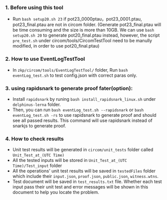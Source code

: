 ### 1. Before using this tool
- Run `bash setup20.sh 23` if pot23_0000ptau，pot23_0001.ptau, pot23_final.ptau are not in circom folder. (Generate pot23_final.ptau will be time consuming and the size is more than 10GB. We can use `bash setup20.sh 20` to generate pot20_final.ptau instead, however, the script `pre_test.sh` under circom/tools/CircomTestTool need to be manully modified, in order to use pot20_final.ptau)

### 2. How to use EventLogTestTool
- In `zkp/circom/tools/EventLogTestTool/` folder, Run `bash eventLog_test.sh` to test config.json with correct paras only.

### 3. using rapidsnark to generate proof fater(option): 
- Install `rapidsnark` by runing `bash install_rapidsnark_linux.sh` under `delphinus-lerna` folder. 
- Then, you can run `bash eventLog_test.sh --rapidsnark` or `bash eventLog_test.sh -rs` to use rapidsnark to generate proof and should see all passed results. This command will use rapidsnark instead of snarkjs to generate proof.

### 4. How to check results
- Unit test results will be generated in `circom/unit_tests` folder called `Unit_Test_at_(UTC Time)`
- All the tested inputs will be stored in `Unit_Test_at_(UTC Time)/Test_input` folder
- All the operations' unit test results will be saved in `testedFiles` folder which include their `input.json`, `proof.json`, `public.json`, `witness.wtns`.
- Test document will be saved in `test_results.txt` file. Whether each test input pass their unit test and error messages will be shown in this document to help you locate the problem.
